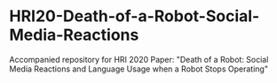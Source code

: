 # HRI20-Death-of-a-Robot-Social-Media-Reactions
Accompanied repository for HRI 2020 Paper: "Death of a Robot: Social Media Reactions and Language Usage when a Robot Stops Operating"
